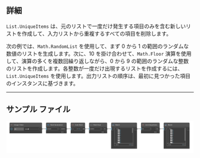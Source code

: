 ## 詳細
`List.UniqueItems` は、元のリストで一度だけ発生する項目のみを含む新しいリストを作成して、入力リストから重複するすべての項目を削除します。

次の例では、`Math.RandomList` を使用して、まず 0 から 1 の範囲のランダムな数値のリストを生成します。次に、10 を掛け合わせて、`Math.Floor` 演算を使用して、演算の多くを複数回繰り返しながら、0 から 9 の範囲のランダムな整数のリストを作成します。各整数が一度だけ出現するリストを作成するには、`List.UniqueItems` を使用します。出力リストの順序は、最初に見つかった項目のインスタンスに基づきます。
___
## サンプル ファイル

![List.UniqueItems](./DSCore.List.UniqueItems_img.jpg)
